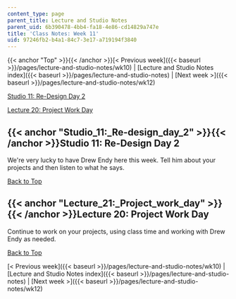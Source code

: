 ```yaml
---
content_type: page
parent_title: Lecture and Studio Notes
parent_uid: 6b390478-4bb4-fa18-4e86-cd14829a747e
title: 'Class Notes: Week 11'
uid: 97246fb2-b4a1-84c7-3e17-a719194f3840
---
```


{{< anchor "Top" >}}{{< /anchor >}}[\< Previous week]({{< baseurl >}}/pages/lecture-and-studio-notes/wk10) | [Lecture and Studio Notes index]({{< baseurl >}}/pages/lecture-and-studio-notes) | [Next week >]({{< baseurl >}}/pages/lecture-and-studio-notes/wk12)

[Studio 11: Re-Design Day 2](#Studio_11:_Re-design_day_2)

[Lecture 20: Project Work Day](#Lecture_21:_Project_work_day)

{{< anchor "Studio_11:_Re-design_day_2" >}}{{< /anchor >}}Studio 11: Re-Design Day 2
------------------------------------------------------------------------------------

We're very lucky to have Drew Endy here this week. Tell him about your projects and then listen to what he says.

[Back to Top](#Top)

{{< anchor "Lecture_21:_Project_work_day" >}}{{< /anchor >}}Lecture 20: Project Work Day
----------------------------------------------------------------------------------------

Continue to work on your projects, using class time and working with Drew Endy as needed.

[Back to Top](#Top)

[\< Previous week]({{< baseurl >}}/pages/lecture-and-studio-notes/wk10) | [Lecture and Studio Notes index]({{< baseurl >}}/pages/lecture-and-studio-notes) | [Next week >]({{< baseurl >}}/pages/lecture-and-studio-notes/wk12)